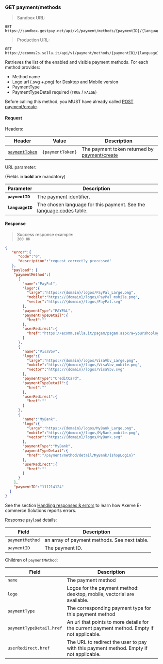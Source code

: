 ### GET payment/methods


> Sandbox URL:

```
GET https://sandbox.gestpay.net/api/v1/payment/methods/{paymentID}/{languageID}
```


> Production URL: 

```
GET https://ecomms2s.sella.it/api/v1/payment/methods/{paymentID}/{languageID}
```


Retrieves the list of the enabled and visible payment methods. For each method provides: 
- Method name
- Logo url (.svg +.png) for Desktop and Mobile version
- PaymentType 
- PaymentTypeDetail required (`TRUE` / `FALSE`)

Before calling this method, you MUST have already called [POST payment/create](#post-payment-create). 

#### Request 

Headers: 

| Header          | Value                         | Description                                                        |
| --------------- | ----------------------------- | ------------------------------------------------------------------ |
| [`paymentToken`](#payment-token) | `{paymentToken}` | The payment token returned by [payment/create](##post-payment-create-beta) |

URL parameter: 

(Fields in **bold** are mandatory)

| Parameter | Description | 
| --------- | ----------- | 
| **`paymentID`** | The payment identifier. | 
| **`languageID`** | The chosen language for this payment. See the [language codes](#language-codes) table.

#### Response 

> Success response example:<br>
> `200 OK`

```json
{
   "error":{  
      "code":"0",
      "description":"request correctly processed"
   },
   "payload": {  
    "paymentMethod":[  
      {  
        "name":"PayPal",
        "logo":{  
          "large":"https://{domain}/logos/PayPal_Large.png",
          "mobile":"https://{domain}/logos/PayPal_mobile.png",
          "vector":"https://{domain}/logos/PayPal.svg"
        },
        "paymentType":"PAYPAL",
        "paymentTypeDetail":{  
          "href":""
        },
        "userRedirect":{  
          "href":"https://ecomm.sella.it/pagam/pagam.aspx?a=yourshoplogin&b=somePaymentToken&paymentType=PAYPAL"
        }
      },
      {  
        "name":"VisaVbv",
        "logo":{  
          "large":"https://{domain}/logos/VisaVbv_Large.png",
          "mobile":"https://{domain}/logos/VisaVbv_mobile.png",
          "vector":"https://{domain}/logos/VisaVbv.svg"
        },
        "paymentType":"CreditCard",
        "paymentTypeDetail":{  
          "href":""
        },
        "userRedirect":{  
          "href":""
        }
      },
      {  
        "name":"MyBank",
        "logo":{  
          "large":"https://{domain}/logos/MyBank_Large.png",
          "mobile":"https://{domain}/logos/MyBank_mobile.png",
          "vector":"https://{domain}/logos/MyBank.svg"
        },
        "paymentType":"MyBank",
        "paymentTypeDetail":{  
          "href":"/payment/method/detail/MyBank/{shopLogin}"
        },
        "userRedirect":{  
          "href":""
        }
      }
    ],
    "paymentID":"111214124"
  }
}
```

See the section [Handling responses & errors](#handling-responses-amp-errors) to learn how Axerve E-commerce Solutions reports errors.

Response `payload` details:


| Field          | Description 
| -------------- | -----------
| `paymentMethod` | an array of payment methods. See next table.
| `paymentID` | The payment ID.


Children of `paymentMethod`: 

| Field          | Description 
| -------------- | -----------
| `name` | The payment method 
| `logo` | Logos for the payment method: desktop, mobile, vectorial are available.
| `paymentType` | The corresponding payment type for this payment method 
| `paymentTypeDetail.href` | An url that points to more details for the current payment method. Empty if not applicable.
| `userRedirect.href` | The URL to redirect the user to pay with this payment method. Empty if not applicable.
